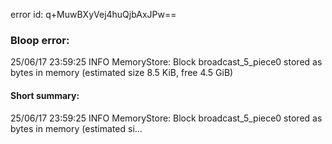 error id: q+MuwBXyVej4huQjbAxJPw==
### Bloop error:

25/06/17 23:59:25 INFO MemoryStore: Block broadcast_5_piece0 stored as bytes in memory (estimated size 8.5 KiB, free 4.5 GiB)
#### Short summary: 

25/06/17 23:59:25 INFO MemoryStore: Block broadcast_5_piece0 stored as bytes in memory (estimated si...